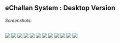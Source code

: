 ## eChallan System : Desktop Version

###### Screenshots:

<img src="screenshots/1.png"/>
<img src="screenshots/2.PNG"/>
<img src="screenshots/3.PNG"/>
<img src="screenshots/4.PNG"/>
<img src="screenshots/5.PNG"/>
<img src="screenshots/6.PNG"/>
<img src="screenshots/7.PNG"/>
<img src="screenshots/8.PNG"/>
<img src="screenshots/9.PNG"/>
<img src="screenshots/10.PNG"/>
<img src="screenshots/11.PNG"/>
<img src="screenshots/12.PNG"/>



